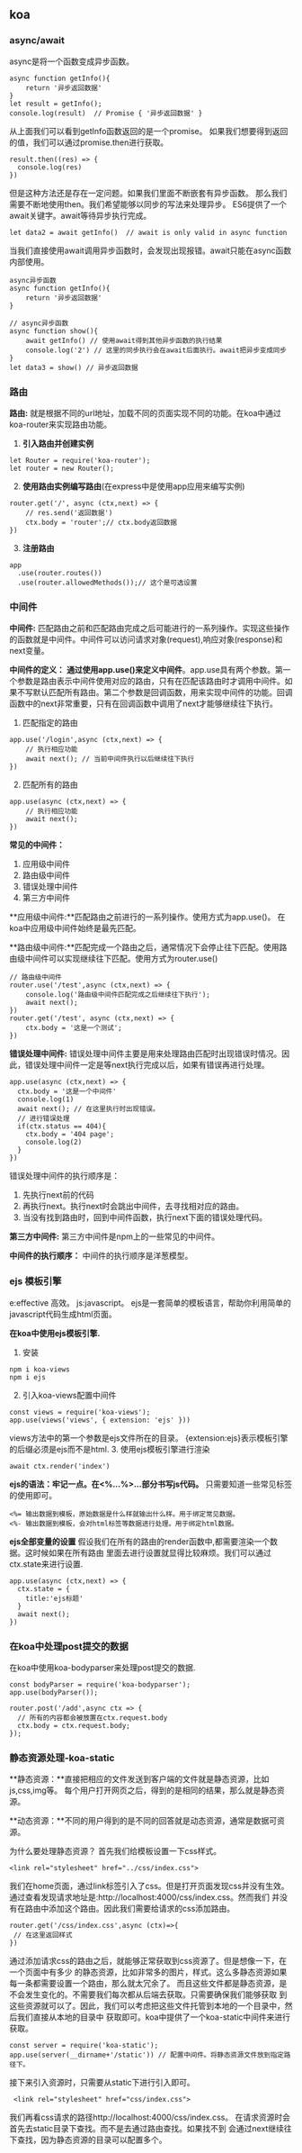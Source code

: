 ## koa

### async/await

async是将一个函数变成异步函数。
```
async function getInfo(){
    return '异步返回数据'
}
let result = getInfo();
console.log(result)  // Promise { '异步返回数据' }
```
从上面我们可以看到getInfo函数返回的是一个promise。
如果我们想要得到返回的值，我们可以通过promise.then进行获取。
```
result.then((res) => {
  console.log(res)
})
```
但是这种方法还是存在一定问题。如果我们里面不断嵌套有异步函数。
那么我们需要不断地使用then。我们希望能够以同步的写法来处理异步。
ES6提供了一个await关键字。await等待异步执行完成。
```
let data2 = await getInfo()  // await is only valid in async function
```
当我们直接使用await调用异步函数时，会发现出现报错。await只能在async函数内部使用。
```
async异步函数
async function getInfo(){
    return '异步返回数据'
}

// async异步函数
async function show(){
    await getInfo() // 使用await得到其他异步函数的执行结果
    console.log('2') // 这里的同步执行会在await后面执行。await把异步变成同步
}
let data3 = show() // 异步返回数据

```

### 路由
**路由:** 就是根据不同的url地址，加载不同的页面实现不同的功能。在koa中通过koa-router来实现路由功能。
1. **引入路由并创建实例**
```
let Router = require('koa-router');
let router = new Router();
```
2. **使用路由实例编写路由**(在express中是使用app应用来编写实例)
```
router.get('/', async (ctx,next) => {
    // res.send('返回数据')
    ctx.body = 'router';// ctx.body返回数据
})
```
3. **注册路由**
```
app
  .use(router.routes())
  .use(router.allowedMethods());// 这个是可选设置
```

### 中间件
**中间件:** 匹配路由之前和匹配路由完成之后可能进行的一系列操作。实现这些操作的函数就是中间件。中间件可以访问请求对象(request),响应对象(response)和next变量。


**中间件的定义：**
**通过使用app.use()来定义中间件**。app.use具有两个参数。第一个参数是路由表示中间件使用对应的路由，只有在匹配该路由时才调用中间件。如果不写默认匹配所有路由。第二个参数是回调函数，用来实现中间件的功能。回调函数中的next非常重要，只有在回调函数中调用了next才能够继续往下执行。
1. 匹配指定的路由
```
app.use('/login',async (ctx,next) => {
    // 执行相应功能
    await next(); // 当前中间件执行以后继续往下执行
})

```
2. 匹配所有的路由
```
app.use(async (ctx,next) => {
    // 执行相应功能
    await next();
})
```

**常见的中间件：**
1. 应用级中间件
2. 路由级中间件
3. 错误处理中间件
4. 第三方中间件

**应用级中间件:**匹配路由之前进行的一系列操作。使用方式为app.use()。
在koa中应用级中间件始终是最先匹配。

**路由级中间件:**匹配完成一个路由之后，通常情况下会停止往下匹配。使用路由级中间件可以实现继续往下匹配。使用方式为router.use()
```
// 路由级中间件
router.use('/test',async (ctx,next) => {
    console.log('路由级中间件匹配完成之后继续往下执行');
    await next();
})
router.get('/test', async (ctx,next) => {
    ctx.body = '这是一个测试';
})

```
**错误处理中间件:**
错误处理中间件主要是用来处理路由匹配时出现错误时情况。因此，错误处理中间件一定是等next执行完成以后，如果有错误再进行处理。
```
app.use(async (ctx,next) => {
  ctx.body = '这是一个中间件'
  console.log(1)
  await next(); // 在这里执行时出现错误。
  // 进行错误处理
  if(ctx.status == 404){
    ctx.body = '404 page';
    console.log(2)
  }
})

```
错误处理中间件的执行顺序是：
1. 先执行next前的代码
2. 再执行next。执行next时会跳出中间件，去寻找相对应的路由。
3. 当没有找到路由时，回到中间件函数，执行next下面的错误处理代码。

**第三方中间件:**
第三方中间件是npm上的一些常见的中间件。

**中间件的执行顺序：**
中间件的执行顺序是洋葱模型。

### ejs 模板引擎
e:effective 高效。
js:javascript。
ejs是一套简单的模板语言，帮助你利用简单的javascript代码生成html页面。

**在koa中使用ejs模板引擎.**
1. 安装
```
npm i koa-views
npm i ejs
```

2. 引入koa-views配置中间件
```
const views = require('koa-views');
app.use(views('views', { extension: 'ejs' }))
```
views方法中的第一个参数是ejs文件所在的目录。
{extension:ejs}表示模板引擎的后缀必须是ejs而不是html.
3. 使用ejs模板引擎进行渲染
```
await ctx.render('index')
```

**ejs的语法：牢记一点。在<%...%>...部分书写js代码。**
只需要知道一些常见标签的使用即可。
```
<%= 输出数据到模板，原始数据是什么样就输出什么样。用于绑定常见数据。
<%- 输出数据到模板，会对html标签等数据进行处理。用于绑定html数据。
```

**ejs全部变量的设置**
假设我们在所有的路由的render函数中,都需要渲染一个数据。这时候如果在所有路由
里面去进行设置就显得比较麻烦。我们可以通过ctx.state来进行设置.
```
app.use(async (ctx,next) => {
  ctx.state = {
    title:'ejs标题'
  }
  await next();
})
```

### 在koa中处理post提交的数据

在koa中使用koa-bodyparser来处理post提交的数据.
```
const bodyParser = require('koa-bodyparser');
app.use(bodyParser());
 
router.post('/add',async ctx => {
  // 所有的内容都会被放置在ctx.request.body
  ctx.body = ctx.request.body;
});
```

### 静态资源处理-koa-static
**静态资源：**直接把相应的文件发送到客户端的文件就是静态资源，比如js,css,img等。
每个用户打开网页之后，得到的是相同的结果，那么就是静态资源。

**动态资源：**不同的用户得到的是不同的回答就是动态资源，通常是数据可资源。

为什么要处理静态资源？
首先我们给模板设置一下css样式。
```
<link rel="stylesheet" href="../css/index.css">
```
我们在home页面，通过link标签引入了css。但是打开页面发现css并没有生效。
通过查看发现请求地址是:http://localhost:4000/css/index.css。然而我们
并没有在路由中添加这个路由。因此我们需要给请求的css添加路由。
```
router.get('/css/index.css',async (ctx)=>{
 // 在这里返回样式
})
```
通过添加请求css的路由之后，就能够正常获取到css资源了。但是想像一下，在一个页面中有多少
的静态资源，比如非常多的图片，样式。这么多静态资源如果每一条都需要设置一个路由，那么就太冗余了。
而且这些文件都是静态资源，是不会发生变化的。不需要我们每次都从后端去获取。只需要确保我们能够获取
到这些资源就可以了。因此，我们可以考虑把这些文件托管到本地的一个目录中，然后我们直接从本地的目录中
获取即可。koa中提供了一个koa-static中间件来进行获取。
```
const server = require('koa-static');
app.use(server(__dirname+'/static')) // 配置中间件。将静态资源文件放到指定路径下。
```
接下来引入资源时，只需要从static下进行引入即可。
```
 <link rel="stylesheet" href="css/index.css">
```
我们再看css请求的路径http://localhost:4000/css/index.css。
在请求资源时会首先去static目录下查找。而不是去通过路由查找。如果找不到
会通过next继续往下查找，因为静态资源的目录可以配置多个。